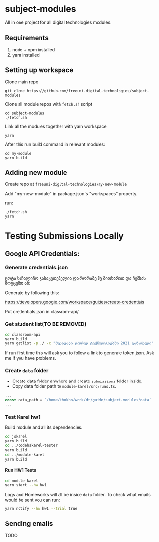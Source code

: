 # subject-modules 

All in one project for all digital technologies modules. 

## Requirements

1. node + npm installed
2. yarn installed 

## Setting up workspace

Clone main repo
```
git clone https://github.com/freeuni-digital-technologies/subject-modules
```

Clone all module repos with `fetch.sh` script
```
cd subject-modules
./fetch.sh
```

Link all the modules together with yarn workspace
```
yarn
```

After this run build command in relevant modules:
```
cd my-module
yarn build
```

## Adding new module
Create repo at `freeuni-digital-technologies/my-new-module`

Add "my-new-module" in package.json's "workspaces" property. 

run:
```
./fetch.sh
yarn
```



# Testing Submissions Locally

## Google API Credentials:
### Generate credentials.json
ცოტა საჩალიჩო გასაკეთებელია და რორამე მე მითხარით და ჩემსას მოგცემთ ან:

Generate by following this:

https://developers.google.com/workspace/guides/create-credentials

Put credentials.json in classrom-api/

### Get student list(TO BE REMOVED)

```bash
cd classroom-api
yarn build
yarn getlist -p ./ -c "შესავალი ციფრულ ტექნოლოგიებში 2021 გაზაფხული"
```
If run first time this will ask you to follow a link to generate token.json. Ask me if you have problems. 

### Create `data` folder

* Create data folder anwhere and create `submissions` folder inside.
* Copy data folder path to `module-karel/src/runs.ts`. 
```js
...
const data_path = `/home/khokho/work/dt/guide/subject-modules/data`
...
```

### Test Karel hw1
Build module and all its dependencies. 
```bash
cd jskarel
yarn build
cd ../codehskarel-tester
yarn build
cd ../module-karel
yarn build
```
#### Run HW1 Tests
```bash
cd module-karel
yarn start --hw hw1
```
Logs and Homeworks will all be inside `data` folder.
To check what emails would be sent you can run:
```bash
yarn notify --hw hw1 --trial true
```

## Sending emails

TODO
```
